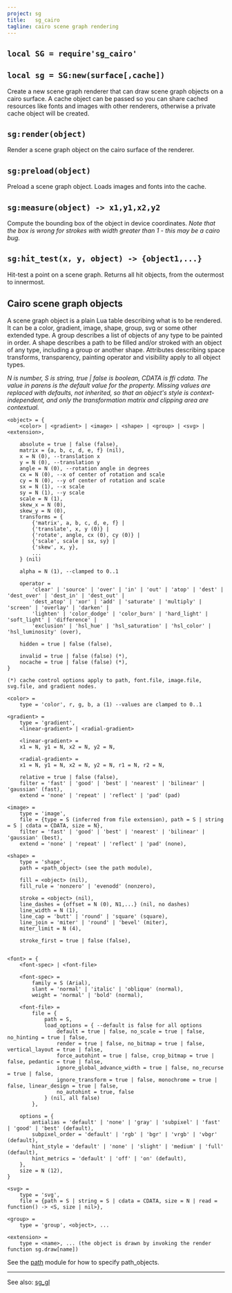 ```yaml
---
project: sg
title:   sg_cairo
tagline: cairo scene graph rendering
---
```


## `local SG = require'sg_cairo'`

## `local sg = SG:new(surface[,cache])`

Create a new scene graph renderer that can draw scene graph objects on a cairo surface. A cache object can be passed
so you can share cached resources like fonts and images with other renderers, otherwise a private cache object will be created.

## `sg:render(object)`

Render a scene graph object on the cairo surface of the renderer.

## `sg:preload(object)`

Preload a scene graph object. Loads images and fonts into the cache.

## `sg:measure(object) -> x1,y1,x2,y2`

Compute the bounding box of the object in device coordinates.
_Note that the box is wrong for strokes with width greater than 1 - this may be a cairo bug._

## `sg:hit_test(x, y, object) -> {object1,...}`

Hit-test a point on a scene graph. Returns all hit objects, from the outermost to innermost.

## Cairo scene graph objects

A scene graph object is a plain Lua table describing what is to be rendered. It can be a color, gradient, image,
shape, group, svg or some other extended type. A group describes a list of objects of any type to be painted in order.
A shape describes a path to be filled and/or stroked with an object of any type, including a group or another shape.
Attributes describing space transforms, transparency, painting operator and visibility apply to all object types.

_N is number, S is string, true | false is boolean, CDATA is ffi cdata.
The value in parens is the default value for the property.
Missing values are replaced with defaults, not inherited, so that an object's style is context-independent,
and only the transformation matrix and clipping area are contextual._

~~~{.lua}
<object> = {
	<color> | <gradient> | <image> | <shape> | <group> | <svg> | <extension>,

	absolute = true | false (false),
	matrix = {a, b, c, d, e, f} (nil),
	x = N (0), --translation x
	y = N (0), --translation y
	angle = N (0), --rotation angle in degrees
	cx = N (0), --x of center of rotation and scale
	cy = N (0), --y of center of rotation and scale
	sx = N (1), --x scale
	sy = N (1), --y scale
	scale = N (1),
	skew_x = N (0),
	skew_y = N (0),
	transforms = {
		{'matrix', a, b, c, d, e, f} |
		{'translate', x, y (0)} |
		{'rotate', angle, cx (0), cy (0)} |
		{'scale', scale | sx, sy} |
		{'skew', x, y},
		...
	} (nil)

	alpha = N (1), --clamped to 0..1

	operator =
		'clear' | 'source' | 'over' | 'in' | 'out' | 'atop' | 'dest' | 'dest_over' | 'dest_in' | 'dest_out' |
		'dest_atop' | 'xor' | 'add' | 'saturate' | 'multiply' | 'screen' | 'overlay' | 'darken' |
		'lighten' | 'color_dodge' | 'color_burn' | 'hard_light' | 'soft_light' | 'difference' |
		'exclusion' | 'hsl_hue' | 'hsl_saturation' | 'hsl_color' | 'hsl_luminosity' (over),

	hidden = true | false (false),

	invalid = true | false (false) (*),
	nocache = true | false (false) (*),
}

(*) cache control options apply to path, font.file, image.file, svg.file, and gradient nodes.

<color> =
	type = 'color', r, g, b, a (1) --values are clamped to 0..1

<gradient> =
	type = 'gradient',
	<linear-gradient> | <radial-gradient>

	<linear-gradient> =
	x1 = N, y1 = N, x2 = N, y2 = N,

	<radial-gradient> =
	x1 = N, y1 = N, x2 = N, y2 = N, r1 = N, r2 = N,

	relative = true | false (false),
	filter = 'fast' | 'good' | 'best' | 'nearest' | 'bilinear' | 'gaussian' (fast),
	extend = 'none' | 'repeat' | 'reflect' | 'pad' (pad)

<image> =
	type = 'image',
	file = {type = S (inferred from file extension), path = S | string = S | cdata = CDATA, size = N},
	filter = 'fast' | 'good' | 'best' | 'nearest' | 'bilinear' | 'gaussian' (best),
	extend = 'none' | 'repeat' | 'reflect' | 'pad' (none),

<shape> =
	type = 'shape',
	path = <path_object> (see the path module),

	fill = <object> (nil),
	fill_rule = 'nonzero' | 'evenodd' (nonzero),

	stroke = <object> (nil),
	line_dashes = {offset = N (0), N1,...} (nil, no dashes)
	line_width = N (1),
	line_cap = 'butt' | 'round' | 'square' (square),
	line_join = 'miter' | 'round' | 'bevel' (miter),
	miter_limit = N (4),

	stroke_first = true | false (false),


<font> = {
	<font-spec> | <font-file>

	<font-spec> =
		family = S (Arial),
		slant = 'normal' | 'italic' | 'oblique' (normal),
		weight = 'normal' | 'bold' (normal),

	<font-file> =
		file = {
			path = S,
			load_options = { --default is false for all options
				default = true | false, no_scale = true | false, no_hinting = true | false,
				render = true | false, no_bitmap = true | false, vertical_layout = true | false,
				force_autohint = true | false, crop_bitmap = true | false, pedantic = true | false,
				ignore_global_advance_width = true | false, no_recurse = true | false,
				ignore_transform = true | false, monochrome = true | false, linear_design = true | false,
				no_autohint = true, false
			} (nil, all false)
		},

	options = {
		antialias = 'default' | 'none' | 'gray' | 'subpixel' | 'fast' | 'good' | 'best' (default),
		subpixel_order = 'default' | 'rgb' | 'bgr' | 'vrgb' | 'vbgr' (default),
		hint_style = 'default' | 'none' | 'slight' | 'medium' | 'full' (default),
		hint_metrics = 'default' | 'off' | 'on' (default),
	},
	size = N (12),
}

<svg> =
	type = 'svg',
	file = {path = S | string = S | cdata = CDATA, size = N | read = function() -> <S, size | nil>},

<group> =
	type = 'group', <object>, ...

<extension> =
	type = <name>, ... (the object is drawn by invoking the render function sg.draw[name])

~~~

See the [path](path.html) module for how to specify path_objects.

----
See also: [sg_gl](sg_gl.html)

